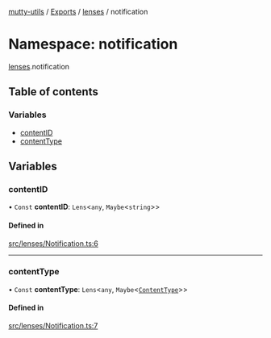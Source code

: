 [mutty-utils](../README.md) / [Exports](../modules.md) / [lenses](lenses.md) / notification

# Namespace: notification

[lenses](lenses.md).notification

## Table of contents

### Variables

- [contentID](lenses.notification.md#contentid)
- [contentType](lenses.notification.md#contenttype)

## Variables

### contentID

• `Const` **contentID**: `Lens`<`any`, `Maybe`<`string`\>\>

#### Defined in

[src/lenses/Notification.ts:6](https://github.com/jonlaing/mutty-utils/blob/3ab5f76/src/lenses/Notification.ts#L6)

___

### contentType

• `Const` **contentType**: `Lens`<`any`, `Maybe`<[`ContentType`](../modules.md#contenttype)\>\>

#### Defined in

[src/lenses/Notification.ts:7](https://github.com/jonlaing/mutty-utils/blob/3ab5f76/src/lenses/Notification.ts#L7)
